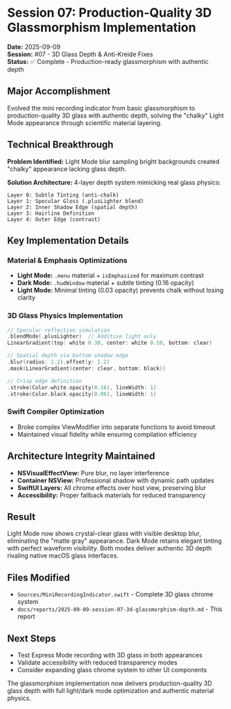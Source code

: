 # Session 07: Production-Quality 3D Glassmorphism Implementation

**Date:** 2025-09-09  
**Session:** #07 - 3D Glass Depth & Anti-Kreide Fixes  
**Status:** ✅ Complete - Production-ready glassmorphism with authentic depth

## Major Accomplishment

Evolved the mini recording indicator from basic glassmorphism to production-quality 3D glass with authentic depth, solving the "chalky" Light Mode appearance through scientific material layering.

## Technical Breakthrough

**Problem Identified:** Light Mode blur sampling bright backgrounds created "chalky" appearance lacking glass depth.

**Solution Architecture:** 4-layer depth system mimicking real glass physics:

```
Layer 0: Subtle Tinting (anti-chalk)
Layer 1: Specular Gloss (.plusLighter blend)
Layer 2: Inner Shadow Edge (spatial depth) 
Layer 3: Hairline Definition
Layer 4: Outer Edge (contrast)
```

## Key Implementation Details

### Material & Emphasis Optimizations
- **Light Mode:** `.menu` material + `isEmphasized` for maximum contrast
- **Dark Mode:** `.hudWindow` material + subtle tinting (0.16 opacity)
- **Light Mode:** Minimal tinting (0.03 opacity) prevents chalk without losing clarity

### 3D Glass Physics Implementation
```swift
// Specular reflection simulation
.blendMode(.plusLighter)  // Additive light only
LinearGradient(top: white 0.30, center: white 0.10, bottom: clear)

// Spatial depth via bottom shadow edge
.blur(radius: 1.2).offset(y: 1.2)
.mask(LinearGradient(center: clear, bottom: black))

// Crisp edge definition
.stroke(Color.white.opacity(0.16), lineWidth: 1)
.stroke(Color.black.opacity(0.06), lineWidth: 1)
```

### Swift Compiler Optimization
- Broke complex ViewModifier into separate functions to avoid timeout
- Maintained visual fidelity while ensuring compilation efficiency

## Architecture Integrity Maintained

- **NSVisualEffectView:** Pure blur, no layer interference
- **Container NSView:** Professional shadow with dynamic path updates  
- **SwiftUI Layers:** All chrome effects over host view, preserving blur
- **Accessibility:** Proper fallback materials for reduced transparency

## Result

Light Mode now shows crystal-clear glass with visible desktop blur, eliminating the "matte gray" appearance. Dark Mode retains elegant tinting with perfect waveform visibility. Both modes deliver authentic 3D depth rivaling native macOS glass interfaces.

## Files Modified

- `Sources/MiniRecordingIndicator.swift` - Complete 3D glass chrome system
- `docs/reports/2025-09-09-session-07-3d-glassmorphism-depth.md` - This report

## Next Steps

- Test Express Mode recording with 3D glass in both appearances
- Validate accessibility with reduced transparency modes
- Consider expanding glass chrome system to other UI components

The glassmorphism implementation now delivers production-quality 3D glass depth with full light/dark mode optimization and authentic material physics.
